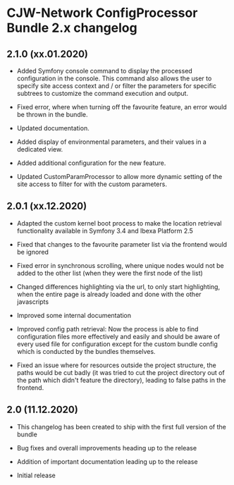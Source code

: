 # CJW-Network ConfigProcessor Bundle 2.x changelog

## 2.1.0 (xx.01.2020)

* Added Symfony console command to display the processed configuration in the console. This command
  also allows the user to specify site access context and / or filter the parameters for specific
  subtrees to customize the command execution and output.

* Fixed error, where when turning off the favourite feature, an error would be thrown in the bundle.

* Updated documentation.

* Added display of environmental parameters, and their values in a dedicated view.

* Added additional configuration for the new feature.

* Updated CustomParamProcessor to allow more dynamic setting of the site access to filter for with the
  custom parameters.

## 2.0.1 (xx.12.2020)

* Adapted the custom kernel boot process to make the location retrieval functionality
  available in Symfony 3.4 and Ibexa Platform 2.5

* Fixed that changes to the favourite parameter list via the frontend would be ignored

* Fixed error in synchronous scrolling, where unique nodes would not be added to the other list (when they were
  the first node of the list)

* Changed differences highlighting via the url, to only start highlighting, when the entire page is already loaded and done
  with the other javascripts

* Improved some internal documentation

* Improved config path retrieval: Now the process is able to find configuration files more effectively
  and easily and should be aware of every used file for configuration except for the custom bundle config
  which is conducted by the bundles themselves.

* Fixed an issue where for resources outside the project structure, the paths would be
  cut badly (it was tried to cut the project directory out of the path which didn't feature
  the directory), leading to false paths in the frontend.

## 2.0 (11.12.2020)

* This changelog has been created to ship with the first full version of the bundle

* Bug fixes and overall improvements heading up to the release

* Addition of important documentation leading up to the release

* Initial release


